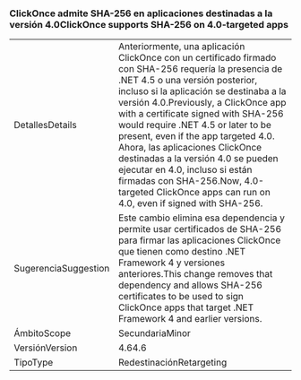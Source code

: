 ### <a name="clickonce-supports-sha-256-on-40-targeted-apps"></a><span data-ttu-id="47dd9-101">ClickOnce admite SHA-256 en aplicaciones destinadas a la versión 4.0</span><span class="sxs-lookup"><span data-stu-id="47dd9-101">ClickOnce supports SHA-256 on 4.0-targeted apps</span></span>

|   |   |
|---|---|
|<span data-ttu-id="47dd9-102">Detalles</span><span class="sxs-lookup"><span data-stu-id="47dd9-102">Details</span></span>|<span data-ttu-id="47dd9-103">Anteriormente, una aplicación ClickOnce con un certificado firmado con SHA-256 requería la presencia de .NET 4.5 o una versión posterior, incluso si la aplicación se destinaba a la versión 4.0.</span><span class="sxs-lookup"><span data-stu-id="47dd9-103">Previously, a ClickOnce app with a certificate signed with SHA-256 would require .NET 4.5 or later to be present, even if the app targeted 4.0.</span></span> <span data-ttu-id="47dd9-104">Ahora, las aplicaciones ClickOnce destinadas a la versión 4.0 se pueden ejecutar en 4.0, incluso si están firmadas con SHA-256.</span><span class="sxs-lookup"><span data-stu-id="47dd9-104">Now, 4.0-targeted ClickOnce apps can run on 4.0, even if signed with SHA-256.</span></span>|
|<span data-ttu-id="47dd9-105">Sugerencia</span><span class="sxs-lookup"><span data-stu-id="47dd9-105">Suggestion</span></span>|<span data-ttu-id="47dd9-106">Este cambio elimina esa dependencia y permite usar certificados de SHA-256 para firmar las aplicaciones ClickOnce que tienen como destino .NET Framework 4 y versiones anteriores.</span><span class="sxs-lookup"><span data-stu-id="47dd9-106">This change removes that dependency and allows SHA-256 certificates to be used to sign ClickOnce apps that target .NET Framework 4 and earlier versions.</span></span>|
|<span data-ttu-id="47dd9-107">Ámbito</span><span class="sxs-lookup"><span data-stu-id="47dd9-107">Scope</span></span>|<span data-ttu-id="47dd9-108">Secundaria</span><span class="sxs-lookup"><span data-stu-id="47dd9-108">Minor</span></span>|
|<span data-ttu-id="47dd9-109">Versión</span><span class="sxs-lookup"><span data-stu-id="47dd9-109">Version</span></span>|<span data-ttu-id="47dd9-110">4.6</span><span class="sxs-lookup"><span data-stu-id="47dd9-110">4.6</span></span>|
|<span data-ttu-id="47dd9-111">Tipo</span><span class="sxs-lookup"><span data-stu-id="47dd9-111">Type</span></span>|<span data-ttu-id="47dd9-112">Redestinación</span><span class="sxs-lookup"><span data-stu-id="47dd9-112">Retargeting</span></span>|


